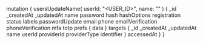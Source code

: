 mutation {
    usersUpdateName(
        userId: "<USER_ID>",
        name: "<NAME>"
    ) {
        _id
        _createdAt
        _updatedAt
        name
        password
        hash
        hashOptions
        registration
        status
        labels
        passwordUpdate
        email
        phone
        emailVerification
        phoneVerification
        mfa
        totp
        prefs {
            data
        }
        targets {
            _id
            _createdAt
            _updatedAt
            name
            userId
            providerId
            providerType
            identifier
        }
        accessedAt
    }
}
